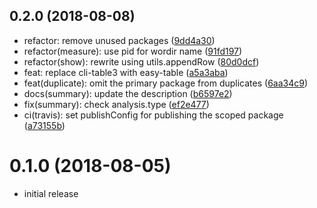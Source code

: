 ## 0.2.0 (2018-08-08)

* refactor: remove unused packages ([9dd4a30](https://github.com/masnagam/npm-diet/commit/9dd4a30))
* refactor(measure): use pid for wordir name ([91fd197](https://github.com/masnagam/npm-diet/commit/91fd197))
* refactor(show): rewrite using utils.appendRow ([80d0dcf](https://github.com/masnagam/npm-diet/commit/80d0dcf))
* feat: replace cli-table3 with easy-table ([a5a3aba](https://github.com/masnagam/npm-diet/commit/a5a3aba))
* feat(duplicate): omit the primary package from duplicates ([6aa34c9](https://github.com/masnagam/npm-diet/commit/6aa34c9))
* docs(summary): update the description ([b6597e2](https://github.com/masnagam/npm-diet/commit/b6597e2))
* fix(summary): check analysis.type ([ef2e477](https://github.com/masnagam/npm-diet/commit/ef2e477))
* ci(travis): set publishConfig for publishing the scoped package ([a73155b](https://github.com/masnagam/npm-diet/commit/a73155b))

# 0.1.0 (2018-08-05)

* initial release
